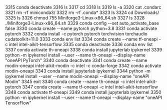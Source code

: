 
3315  conda deactivate
 3316  ls
 3317  cd
 3318  ls
 3319  ls -a
 3320  cat .condarc
 3321  rm -rf miniconda3/
 3322  rm -rf .conda*
 3323  ls
 3324  cd Downloads/
 3325  ls
 3326  chmod 755 Miniforge3-Linux-x86_64.sh 
 3327  ls
 3328  ./Miniforge3-Linux-x86_64.sh 
 3329  conda config --set auto_activate_base false
 3330  conda create --name pytorch python=3.8 
 3331  conda activate pytorch
 3332  conda install -c pytorch pytorch torchvision torchaudio cudatoolkit=11.0
 3333  conda env list
 3334  conda create --name tf-oneapi -c intel intel-aikit-tensorflow
 3335  conda deactivate
 3336  conda env list
 3337  conda activate th-oneapi
 3338  conda install jupyterlab ipykernel
 3339  python -m ipykernel install --user --name th-oneapi --display-name "oneAPI PyTorch"
 3340  conda deactivate
 3341  conda create --name modin-oneapi intel-aikit-modin -c intel -c conda-forge
 3342  conda activate modin-oneapi
 3343  conda install jupyterlab ipykernel
 3344  python -m ipykernel install --user --name modin-oneapi --display-name "oneAPI Modin"
 3345  exit
 3346  conda create --name th-oneapi -c intel intel-aikit-pytorch
 3347  conda create --name tf-oneapi -c intel intel-aikit-tensorflow
 3348  conda activate tf-oneapi
 3349  conda install jupyterlab ipykernel
 3350  python -m ipykernel install --user --name tf-oneapi --display-name "oneAPI TensorFlow"
 